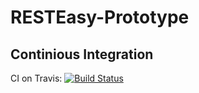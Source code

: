 RESTEasy-Prototype
==================


## Continious Integration

CI on Travis: [![Build Status](https://secure.travis-ci.org/macodd/RESTEasy-Prototype.png?branch=master)](http://travis-ci.org/macodd/RESTEasy-Prototype)